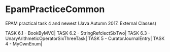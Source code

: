 # EpamPracticeCommon
EPAM practical task 4 and newest (Java Autumn 2017. External Classes)

TASK 6.1 - BookByMVC|
TASK 6.2 - StringRefclectSixTwo|
TASK 6.3 - UnaryArithmeticOperatorSixThreeTask|
TASK 5 - CuratorJournalEntry|
TASK 4 - MyOwnEnum|
